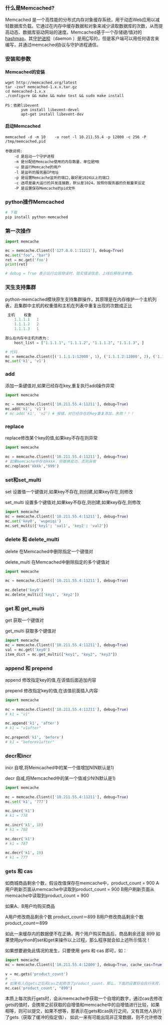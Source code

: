 ### 什么是Memcached?

Memcached 是一个高性能的分布式内存对象缓存系统，用于动态Web应用以减轻数据库负载。它通过在内存中缓存数据和对象来减少读取数据库的次数，从而提高动态、数据库驱动网站的速度。Memcached基于一个存储键/值对的[hashmap](http://baike.baidu.com/view/1487140.htm)。其[守护进程](http://baike.baidu.com/view/53123.htm)（daemon ）是用[C](http://baike.baidu.com/subview/10075/6770152.htm)写的，但是客户端可以用任何语言来编写，并通过memcached协议与守护进程通信。 

### 安装和参数

#### Memcached的安装

```shell
wget http://memcached.org/latest
tar -zxvf memcached-1.x.x.tar.gz
cd memcached-1.x.x
./configure && make && make test && sudo make install
 
PS：依赖libevent
       yum install libevent-devel
       apt-get install libevent-dev
```

#### 启动Memcached

```shell
memcached -d -m 10    -u root -l 10.211.55.4 -p 12000 -c 256 -P /tmp/memcached.pid
 
参数说明:
    -d 是启动一个守护进程
    -m 是分配给Memcache使用的内存数量，单位是MB
    -u 是运行Memcache的用户
    -l 是监听的服务器IP地址
    -p 是设置Memcache监听的端口,最好是1024以上的端口
    -c 选项是最大运行的并发连接数，默认是1024，按照你服务器的负载量来设定
    -P 是设置保存Memcache的pid文件
```

### python操作Memcached

```python
# 下载
pip install python-memcached
```

### 第一次操作

```python
import memcache

mc = memcache.Client(['127.0.0.1:11211'], debug=True)
mc.set("foo", "bar")
ret = mc.get('foo')
print(ret)

# debug = True 表示运行出现错误时，现实错误信息，上线后移除该参数。
```

### 天生支持集群

python-memcached模块原生支持集群操作，其原理是在内存维护一个主机列表，且集群中主机的权重值和主机在列表中重复出现的次数成正比 

```python
 主机    权重
    1.1.1.1   1
    1.1.1.2   2
    1.1.1.3   1
 
那么在内存中主机列表为：
    host_list = ["1.1.1.1", "1.1.1.2", "1.1.1.2", "1.1.1.3", ]

# 代码
mc = memcache.Client([('1.1.1.1:12000', 1), ('1.1.1.2:12000', 2), ('1.1.1.3:12000', 1)], debug=True)
mc.set('k1', 'v1')
```

### add

添加一条键值对,如果已经存在key,重复执行add操作异常

```python
import memcache
 
mc = memcache.Client(['10.211.55.4:11211'], debug=True)
mc.add('k1', 'v1')
# mc.add('k1', 'v2') # 报错，对已经存在的key重复添加，失败！！！
```

### replace

replace修改某个key的值,如果key不存在则异常

```python
import memcache
 
mc = memcache.Client(['10.211.55.4:11211'], debug=True)
# 如果memcache中存在kkkk，则替换成功，否则异常
mc.replace('kkkk','999')
```

### set和set_multi

set  设置值一个键值对,如果key不存在,则创建,如果key存在,则修改

set_multi  设置多个键值对,如果key不存在,则创建,如果key存在,则修改

```python
import memcache
mc = memcache.Client(['10.211.55.4:11211'], debug=True)
mc.set('key0', 'wupeiqi')
mc.set_multi({'key1': 'val1', 'key2': 'val2'})
```

### delete 和 delete_multi

delete  在Memcached中删除指定一个键值对

delete_multi  在Memcached中删除指定的多个键值对

```python
import memcache
 
mc = memcache.Client(['10.211.55.4:11211'], debug=True)
 
mc.delete('key0')
mc.delete_multi(['key1', 'key2'])
```

### get 和 get_multi

get   获取一个键值对

get_multi  获取多个键值对

```python
import memcache
mc = memcache.Client(['10.211.55.4:11211'], debug=True)
val = mc.get('key0')
item_dict = mc.get_multi(["key1", "key2", "key3"])
```

### **append 和 prepend** 

append   修改指定key的值,在该值后面追加内容

prepend  修改指定key的值,在该值前面插入内容

```python
import memcache
 
mc = memcache.Client(['10.211.55.4:11211'], debug=True)
# k1 = "v1"
 
mc.append('k1', 'after')
# k1 = "v1after"
 
mc.prepend('k1', 'before')
# k1 = "beforev1after"
```

### decr和incr

incr 自增,将Memcached中的某一个值增加N(N默认是1)

decr 自减,将Memcached中的某一个值减少N(N默认是1)

```python
import memcache
 
mc = memcache.Client(['10.211.55.4:11211'], debug=True)
mc.set('k1', '777')
 
mc.incr('k1')
# k1 = 778
 
mc.incr('k1', 10)
# k1 = 788
 
mc.decr('k1')
# k1 = 787
 
mc.decr('k1', 10)
# k1 = 777
```

### gets 和 cas 

如商城商品剩余个数，假设改值保存在memcache中，product_count = 900
A用户刷新页面从memcache中读取到product_count = 900
B用户刷新页面从memcache中读取到product_count = 900

如果A、B用户均购买商品

A用户修改商品剩余个数 product_count＝899
B用户修改商品剩余个数 product_count＝899

如此一来缓存内的数据便不在正确，两个用户购买商品后，商品剩余还是 899
如果使用python的set和get来操作以上过程，那么程序就会如上述所示情况！

如果想要避免此情况的发生，只要使用 gets 和 cas 即可，如：

```python
import memcache
mc = memcache.Client(['10.211.55.4:12000'], debug=True, cache_cas=True)
 
v = mc.gets('product_count')
# ...
# 如果有人在gets之后和cas之前修改了product_count，那么，下面的设置将会执行失败，剖出异常，从而避免非正常数据的产生
mc.cas('product_count', "899")
```

​	本质上每次执行gets时，会从memcache中获取一个自增的数字，通过cas去修改gets的值时，会携带之前获取的自增值和memcache中的自增值进行比较，如果相等，则可以提交，如果不想等，那表示在gets和cas执行之间，又有其他人执行了gets（获取了缓冲的指定值）， 如此一来有可能出现非正常数据，则不允许修改 








